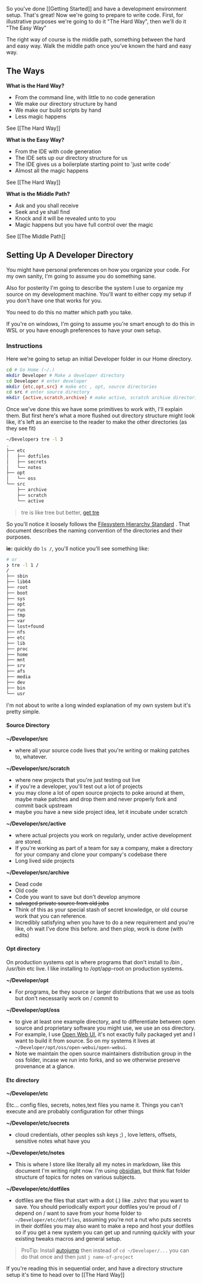 
So you've done [[Getting Started]] and have a development environment setup. That's great! Now we're going to prepare to write code. First, for illustrative purposes we're going to do it "The Hard Way", then we'll do it "The Easy Way"

The right way of course is the middle path, something between the hard and easy way. Walk the middle path once you've known the hard and easy way. 

## The Ways

**What is the Hard Way?**

- From the command line, with little to no code generation
- We make our directory structure by hand
- We make our build scripts by hand
- Less magic happens

See [[The Hard Way]]

**What is the Easy Way?**

- From the IDE with code generation
- The IDE sets up our directory structure for us
- The IDE gives us a boilerplate starting point to 'just write code'
- Almost all the magic happens

See [[The Hard Way]]

**What is the Middle Path?**

- Ask and you shall receive
- Seek and ye shall find
- Knock and it will be revealed unto to you
- Magic happens but you have full control over the magic

See [[The Middle Path]]
## Setting Up A Developer Directory

You might have personal preferences on how you organize your code. 
For my own sanity, I'm going to assume you do something sane. 

Also for posterity I'm going to describe the system I use to organize my source on my development machine. You'll want to either copy my setup if you don't have one that works for you. 

You need to do this no matter which path you take.

If you're on windows, I'm going to assume you're smart enough to do this in WSL or you have enough preferences to have your own setup. 

### Instructions

Here we're going to setup an initial Developer folder in our Home directory. 

```bash
cd # Go Home (~/.)
mkdir Developer # Make a developer directory
cd Developer # enter developer
mkdir {etc,opt,src} # make etc , opt, source directories
cd src # enter source directory
mkdir {active,scratch,archive} # make active, scratch archive directories
```

Once we've done this we have some primitives to work with, I'll explain them.
But first here's what a more flushed out directory structure might look like, it's left as an exercise to the reader to make the other directories (as they see fit)

```bash
~/Developer❯ tre -l 3
.
├── etc
│   ├── dotfiles
│   ├── secrets
│   └── notes
├── opt
│   └── oss
└── src
    ├── archive
    ├── scratch
    └── active
```

> tre is like tree but better, [get tre](https://github.com/dduan/tre)

So you'll notice it loosely follows the [Filesystem Hierarchy Standard](https://www.pathname.com/fhs/) . That document describes the naming convention of the directories and their purposes. 

**ie:** quickly do `ls /`, you'll notice you'll see something like: 

```bash
# or 
❯ tre -l 1 /
/
├── sbin
├── lib64
├── root
├── boot
├── sys
├── opt
├── run
├── tmp
├── var
├── lost+found
├── nfs
├── etc
├── lib
├── proc
├── home
├── mnt
├── srv
├── afs
├── media
├── dev
├── bin
└── usr
```

I'm not about to write a long winded explanation of my own system but it's pretty simple.
#### Source Directory

**~/Developer/src**

- where all your source code lives that you're writing or making patches to, whatever.

**~/Developer/src/scratch**

- where new projects that you're just testing out live
- if you're a developer, you'll test out a lot of projects
- you may clone a lot of open source projects to poke around at them, maybe make patches and drop them and never properly fork and commit back upstream
- maybe you have a new side project idea, let it incubate under scratch

**~/Developer/src/active**
- where actual projects you work on regularly, under active development are stored.
- If you're working as part of a team for say a company, make a directory for your company and clone your company's codebase there
- Long lived side projects

**~/Developer/src/archive**
- Dead code
- Old code
- Code you want to save but don't develop anymore
- ~~salvaged private source from old jobs~~
- Think of this as your special stash of secret knowledge, or old course work that you can reference. 
- Incredibly satisfying when you have to do a new requirement and you're like, oh wait I've done this before. and then plop, work is done (with edits)
#### Opt directory

On production systems opt is where programs that don't install to /bin , /usr/bin etc live. I like installing to /opt/app-root on production systems.

**~/Developer/opt**

- For programs, be they source or larger distributions that we use as tools but don't necessarily work on / commit to

**~/Developer/opt/oss**
- to give at least one example directory, and to differentiate between open source and proprietary software you might use, we use an oss directory.
- For example, I use [Open Web UI](https://github.com/open-webui/open-webui), it's not exactly fully packaged yet and I want to build it from source. So on my systems it lives at `~/Developer/opt/oss/open-webui/open-webui`.
- Note we maintain the open source maintainers distribution group in the oss folder, incase we run into forks, and so we otherwise preserve provenance at a glance. 

#### Etc directory

**~/Developer/etc**

Etc... config files, secrets, notes,text files you name it. Things you can't execute and are probably configuration for other things

**~/Developer/etc/secrets**
- cloud credentials, other peoples ssh keys ;) , love letters, offsets, sensitive notes what have you

**~/Developer/etc/notes**

- This is where I store like literally all my notes in markdown, like this document I'm writing right now. I'm using [obsidian](https://obsidian.md/), but think flat folder structure of topics for notes on various subjects.

**~/Developer/etc/dotfiles**
- dotfiles are the files that start with a dot (.) like .zshrc that you want to save. You should periodically export your dotfiles you're proud of / depend on / want to save from your home folder to `~/Developer/etc/dotfiles`, assuming you're not a nut who puts secrets in their dotfiles you may also want to make a repo and host your dotfiles so if you get a new system you can get up and running quickly with your existing tweaks macros and general setup. 

> ProTip: Install [autojump](https://github.com/wting/autojump) then instead of `cd ~/Developer/...` you can do that once and then just `j name-of-project`

If you're reading this in sequential order, and have a directory structure setup it's time to head over to [[The Hard Way]]
